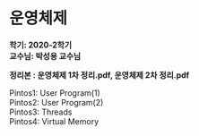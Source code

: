# 운영체제
**학기: 2020-2학기**<br>
**교수님: 박성용 교수님**<br>

**정리본 : 운영체제 1차 정리.pdf, 운영체제 2차 정리.pdf**

Pintos1: User Program(1)<br>
Pintos2: User Program(2)<br>
Pintos3: Threads<br>
Pintos4: Virtual Memory<br>
